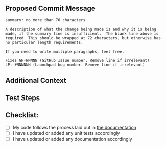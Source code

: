 ## Proposed Commit Message
<!-- Include a proposed commit message because all PRs are squash merged -->

```
summary: no more than 70 characters

A description of what the change being made is and why it is being
made, if the summary line is insufficient.  The blank line above is
required. This should be wrapped at 72 characters, but otherwise has
no particular length requirements.

If you need to write multiple paragraphs, feel free.

Fixes GH-NNNNN (GitHub Issue number. Remove line if irrelevant)
LP: #NNNNNN (Launchpad bug number. Remove line if irrelevant)
```

## Additional Context
<!-- If relevant -->

## Test Steps
<!-- Please include any steps necessary to verify (and reproduce if
this is a bug fix) this change on a live deployed system,
including any necessary configuration files, user-data,
setup, and teardown. Scripts used may be attached directly to this PR. -->

## Checklist:
<!-- Go over all the following points, and put an `x` in all the boxes
that apply. -->
 - [ ] My code follows the process laid out in [the documentation](https://cloudinit.readthedocs.io/en/latest/development/contributing.html)
 - [ ] I have updated or added any unit tests accordingly
 - [ ] I have updated or added any documentation accordingly
